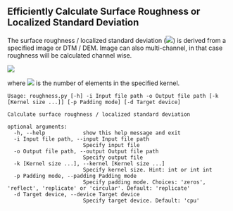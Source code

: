  
## Efficiently Calculate **Surface Roughness** or **Localized Standard Deviation**

The surface roughness / localized standard deviation (<img src="https://render.githubusercontent.com/render/math?math=\sigma_{kernel}">) is derived from a specified image or DTM / DEM. Image can also multi-channel, in that case roughness will be calculated channel wise.

<img src="https://render.githubusercontent.com/render/math?math=\sigma_i = \sqrt{\frac{1}{N}\sum_{i=1}^{N} \left( x_i - \frac{1}{N}\sum_{i=1}^{N} x_i \right)^2}">

where <img src="https://render.githubusercontent.com/render/math?math=N"> is the number of elements in the specified kernel.

```
Usage: roughness.py [-h] -i Input file path -o Output file path [-k [Kernel size ...]] [-p Padding mode] [-d Target device]

Calculate surface roughness / localized standard deviation

optional arguments:
  -h, --help            show this help message and exit
  -i Input file path, --input Input file path
                        Specify input file
  -o Output file path, --output Output file path
                        Specify output file
  -k [Kernel size ...], --kernel [Kernel size ...]
                        Specify kernel size. Hint: int or int int
  -p Padding mode, --padding Padding mode
                        Specify padding mode. Choices: 'zeros', 'reflect', 'replicate' or 'circular'. Default: 'replicate'
  -d Target device, --device Target device
                        Specify target device. Default: 'cpu'
``` 